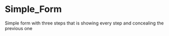 # Simple_Form
Simple form with three steps that is showing every step and concealing the previous one
